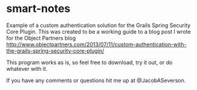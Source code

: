 smart-notes
==========

Example of a custom authentication solution for the Grails Spring Security Core Plugin. This was created 
to be a working guide to a blog post I wrote for the Object Partners blog http://www.objectpartners.com/2013/07/11/custom-authentication-with-the-grails-spring-security-core-plugin/

This program works as is, so feel free to download, try it out, or do whatever with it.

If you have any comments or questions hit me up at @JacobASeverson.
